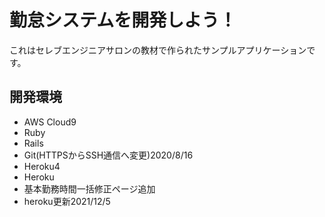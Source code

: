 # 勤怠システムを開発しよう！

これはセレブエンジニアサロンの教材で作られたサンプルアプリケーションです。

## 開発環境

* AWS Cloud9
* Ruby
* Rails
* Git(HTTPSからSSH通信へ変更)2020/8/16
* Heroku4
* Heroku
* 基本勤務時間一括修正ページ追加
* heroku更新2021/12/5
